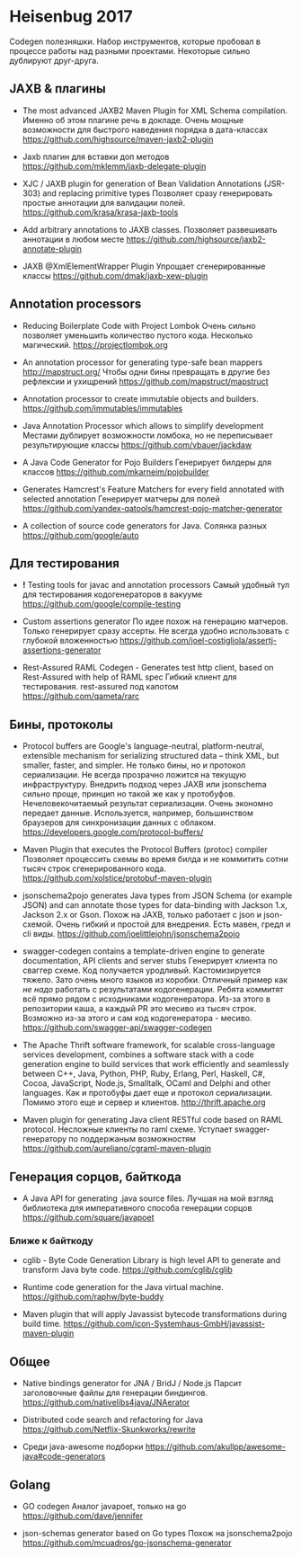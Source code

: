 # Heisenbug 2017

Codegen полезняшки. Набор инструментов, которые пробовал в процессе работы над разными проектами. Некоторые сильно дублируют друг-друга.


## JAXB & плагины

- The most advanced JAXB2 Maven Plugin for XML Schema compilation.
    Именно об этом плагине речь в докладе. Очень мощные возможности для быстрого наведения порядка в дата-классах
    https://github.com/highsource/maven-jaxb2-plugin

- Jaxb плагин для вставки доп методов
https://github.com/mklemm/jaxb-delegate-plugin

- XJC / JAXB plugin for generation of Bean Validation Annotations (JSR-303) and replacing primitive types
Позволяет сразу генерировать простые аннотации для валидации полей.
https://github.com/krasa/krasa-jaxb-tools

- Add arbitrary annotations to JAXB classes.
Позволяет развешивать аннотации в любом месте
https://github.com/highsource/jaxb2-annotate-plugin

- JAXB @XmlElementWrapper Plugin
Упрощает сгенерированные классы
https://github.com/dmak/jaxb-xew-plugin


## Annotation processors

- Reducing Boilerplate Code with Project Lombok
Очень сильно позволяет уменьшить количество пустого кода. Несколько магический.
https://projectlombok.org

- An annotation processor for generating type-safe bean mappers http://mapstruct.org/
Чтобы одни бины превращать в другие без рефлексии и ухищрений
https://github.com/mapstruct/mapstruct

- Annotation processor to create immutable objects and builders.
https://github.com/immutables/immutables

- Java Annotation Processor which allows to simplify development
Местами дублирует возможности ломбока, но не переписывает результирующие классы
https://github.com/vbauer/jackdaw

- A Java Code Generator for Pojo Builders
Генерирует билдеры для классов
https://github.com/mkarneim/pojobuilder

- Generates Hamcrest's Feature Matchers for every field annotated with selected annotation
Генерирует матчеры для полей
https://github.com/yandex-qatools/hamcrest-pojo-matcher-generator

- A collection of source code generators for Java.
Солянка разных
https://github.com/google/auto


## Для тестирования

- **!** Testing tools for javac and annotation processors
Самый удобный тул для тестирования кодогенераторов в вакууме
https://github.com/google/compile-testing

- Custom assertions generator
По идее похож на генерацию матчеров. Только генерирует сразу ассерты.
Не всегда удобно использовать с глубокой вложенностью
https://github.com/joel-costigliola/assertj-assertions-generator

- Rest-Assured RAML Codegen - Generates test http client, based on Rest-Assured with help of RAML spec
Гибкий клиент для тестирования. rest-assured под капотом
https://github.com/qameta/rarc


## Бины, протоколы

- Protocol buffers are Google's language-neutral, platform-neutral, extensible
mechanism for serializing structured data – think XML, but smaller, faster, and simpler.
Не только бины, но и протокол сериализации. Не всегда прозрачно ложится на текущую инфраструктуру.
Внедрить подход через JAXB или jsonschema сильно проще, принцип но такой же как у протобуфов.
Нечеловекочитаемый результат сериализации. Очень экономно передает данные.
Используется, например, большинством браузеров для синхронизации данных с облаком.
https://developers.google.com/protocol-buffers/

- Maven Plugin that executes the Protocol Buffers (protoc) compiler
Позволяет процессить схемы во время билда и не коммитить сотни тысяч строк сгенерированного кода.
https://github.com/xolstice/protobuf-maven-plugin

- jsonschema2pojo generates Java types from JSON Schema (or example JSON) and can annotate those types for data-binding with Jackson 1.x, Jackson 2.x or Gson.
Похож на JAXB, только работает с json и json-схемой. Очень гибкий и простой для внедрения. Есть мавен, гредл и cli виды.
https://github.com/joelittlejohn/jsonschema2pojo

- swagger-codegen contains a template-driven engine to generate documentation, API clients and server stubs
Генерирует клиента по сваггер схеме. Код получается уродливый. Кастомизируется тяжело.
Зато очень много языков из коробки. Отличный пример как *не надо* работать с результатами кодогенерации.
Ребята коммитят всё прямо рядом с исходниками кодогенератора. Из-за этого в репозитории каша, а каждый PR это месиво из тысяч строк.
Возможно из-за этого и сам код кодогенератора - месиво.
https://github.com/swagger-api/swagger-codegen

- The Apache Thrift software framework, for scalable cross-language services development,
combines a software stack with a code generation engine to build services that work efficiently and seamlessly between C++,
Java, Python, PHP, Ruby, Erlang, Perl, Haskell, C#, Cocoa, JavaScript, Node.js, Smalltalk, OCaml and Delphi and other languages.
Как и протобуфы дает еще и протокол сериализации. Помимо этого еще и сервер и клиентов.
http://thrift.apache.org

- Maven plugin for generating Java client RESTful code based on RAML protocol.
Несложные клиенты по raml схеме. Уступает swagger-генератору по поддержаным возможностям
https://github.com/aureliano/cgraml-maven-plugin


## Генерация сорцов, байткода

- A Java API for generating .java source files.
Лучшая на мой взгляд библиотека для императивного способа генерации сорцов
https://github.com/square/javapoet

### Ближе к байткоду

- cglib - Byte Code Generation Library is high level API to generate and transform Java byte code.
https://github.com/cglib/cglib

- Runtime code generation for the Java virtual machine.
https://github.com/raphw/byte-buddy

- Maven plugin that will apply Javassist bytecode transformations during build time.
https://github.com/icon-Systemhaus-GmbH/javassist-maven-plugin


## Общее

- Native bindings generator for JNA / BridJ / Node.js
Парсит заголовочные файлы для генерации биндингов.
https://github.com/nativelibs4java/JNAerator

- Distributed code search and refactoring for Java
https://github.com/Netflix-Skunkworks/rewrite

- Среди java-awesome подборки
https://github.com/akullpp/awesome-java#code-generators


## Golang

- GO codegen
Аналог javapoet, только на go
https://github.com/dave/jennifer

- json-schemas generator based on Go types
Похож на jsonschema2pojo
https://github.com/mcuadros/go-jsonschema-generator






























